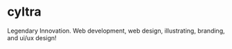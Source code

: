 # cyltra
Legendary Innovation. Web development, web design, illustrating, branding, and ui/ux design!
